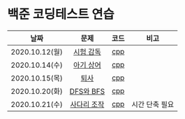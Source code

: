 # 백준 코딩테스트 연습



|      날짜      |                         문제                         |                             코드                             |      비고      |
| :------------: | :--------------------------------------------------: | :----------------------------------------------------------: | :------------: |
| 2020.10.12(월) |  [시험 감독](https://www.acmicpc.net/problem/13458)  | [cpp](https://github.com/oleeyoung520/coding_test_practice/blob/master/Baekjoon/_20.10.12(월)_시험_감독.cpp) |                |
| 2020.10.14(수) |  [아기 상어](https://www.acmicpc.net/problem/16236)  | [cpp](https://github.com/oleeyoung520/coding_test_practice/blob/master/Baekjoon/_20.10.14(수)_아기_상어.cpp) |                |
| 2020.10.15(목) |    [퇴사](https://www.acmicpc.net/problem/14501)     | [cpp](https://github.com/oleeyoung520/coding_test_practice/blob/master/Baekjoon/_20.10.15(목)_퇴사.cpp) |                |
| 2020.10.20(화) |  [DFS와 BFS](https://www.acmicpc.net/problem/1260)   | [cpp](https://github.com/oleeyoung520/coding_test_practice/blob/master/Baekjoon/_20.10.20(화)_DFS와_BFS.cpp) |                |
| 2020.10.21(수) | [사다리 조작](https://www.acmicpc.net/problem/15684) | [cpp](https://github.com/oleeyoung520/coding_test_practice/blob/master/Baekjoon/_20.10.21(수)_사다리_조작.cpp) | 시간 단축 필요 |

